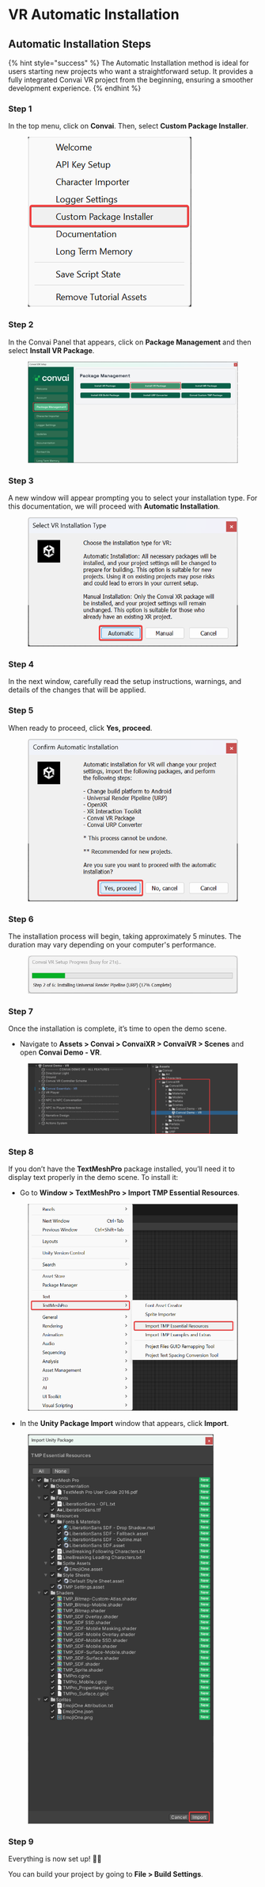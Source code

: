 # VR Automatic Installation

## Automatic Installation Steps

{% hint style="success" %}
The Automatic Installation method is ideal for users starting new projects who want a straightforward setup. It provides a fully integrated Convai VR project from the beginning, ensuring a smoother development experience.
{% endhint %}

### Step 1

In the top menu, click on **Convai**. Then, select **Custom Package Installer**.

<figure><img src="../../../../../.gitbook/assets/CustomPackageInstaller.png" alt=""><figcaption></figcaption></figure>

### Step 2

In the Convai Panel that appears, click on **Package Management** and then select **Install VR Package**.

<figure><img src="../../../../../.gitbook/assets/InstallVRPackage (2).png" alt=""><figcaption></figcaption></figure>

### Step 3

A new window will appear prompting you to select your installation type. For this documentation, we will proceed with **Automatic Installation**.

<figure><img src="../../../../../.gitbook/assets/VRAutomaticInstallation_1.png" alt=""><figcaption></figcaption></figure>

### Step 4

In the next window, carefully read the setup instructions, warnings, and details of the changes that will be applied.

### Step 5

When ready to proceed, click **Yes, proceed**.

<figure><img src="../../../../../.gitbook/assets/VRAutomaticInstallation_2.png" alt=""><figcaption></figcaption></figure>

### Step 6

The installation process will begin, taking approximately 5 minutes. The duration may vary depending on your computer's performance.

<figure><img src="../../../../../.gitbook/assets/VRAutomaticInstallation_3.png" alt=""><figcaption></figcaption></figure>

### Step 7

Once the installation is complete, it’s time to open the demo scene.

* Navigate to **Assets > Convai > ConvaiXR > ConvaiVR > Scenes** and open **Convai Demo - VR**.

<figure><img src="../../../../../.gitbook/assets/VRAfterAutomaticInstallation.png" alt=""><figcaption></figcaption></figure>

### Step 8

If you don’t have the **TextMeshPro** package installed, you’ll need it to display text properly in the demo scene. To install it:

* Go to **Window > TextMeshPro > Import TMP Essential Resources**.

<figure><img src="../../../../../.gitbook/assets/TextMeshProInstallation_1.png" alt="" width="563"><figcaption></figcaption></figure>

* In the **Unity Package Import** window that appears, click **Import**.

<figure><img src="../../../../../.gitbook/assets/TextMeshProInstallation_2 (2).png" alt="" width="375"><figcaption></figcaption></figure>

### **Step 9**

Everything is now set up! :tada::sunglasses:&#x20;

You can build your project by going to **File > Build Settings**.
